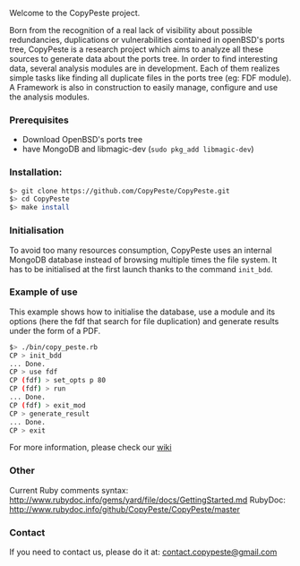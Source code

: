 Welcome to the CopyPeste project.

Born from the recognition of a real lack of visibility about possible redundancies, duplications or vulnerabilities contained in openBSD's ports tree, CopyPeste is a research project which aims to analyze all these sources to generate data about the ports tree.
In order to find interesting data, several analysis modules are in development. Each of them  realizes simple tasks like finding all duplicate files in the ports tree (eg: FDF module). A Framework is also in construction to easily manage, configure and use the analysis modules.

### Prerequisites

* Download OpenBSD's ports tree
* have MongoDB and libmagic-dev (`sudo pkg_add libmagic-dev`)

### Installation:

```sh
$> git clone https://github.com/CopyPeste/CopyPeste.git
$> cd CopyPeste
$> make install
```

### Initialisation

To avoid too many resources consumption, CopyPeste uses an internal MongoDB database instead of browsing multiple times the file system. It has to be initialised at the first launch thanks to the command `init_bdd`.

### Example of use

This example shows how to initialise the database, use a module and its options (here the fdf that search for file duplication) and generate results under the form of a PDF.

```sh
$> ./bin/copy_peste.rb
CP > init_bdd
... Done.
CP > use fdf
CP (fdf) > set_opts p 80
CP (fdf) > run
... Done.
CP (fdf) > exit_mod
CP > generate_result
... Done.
CP > exit
```

For more information, please check our [wiki](https://github.com/CopyPeste/CopyPeste/wiki)

### Other
Current Ruby comments syntax: http://www.rubydoc.info/gems/yard/file/docs/GettingStarted.md
RubyDoc: http://www.rubydoc.info/github/CopyPeste/CopyPeste/master

### Contact
If you need to contact us, please do it at: contact.copypeste@gmail.com
